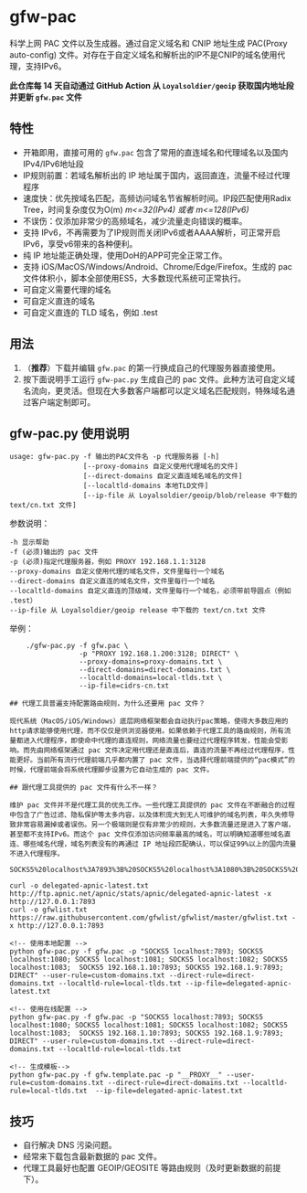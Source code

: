 # gfw-pac

科学上网 PAC 文件以及生成器。通过自定义域名和 CNIP 地址生成 PAC(Proxy auto-config) 文件。对存在于自定义域名和解析出的IP不是CNIP的域名使用代理，支持IPv6。

**此仓库每 14 天自动通过 GitHub Action 从 `Loyalsoldier/geoip` 获取国内地址段并更新 `gfw.pac` 文件**

## 特性
* 开箱即用，直接可用的 `gfw.pac` 包含了常用的直连域名和代理域名以及国内IPv4/IPv6地址段
* IP规则前置：若域名解析出的 IP 地址属于国内，返回直连，流量不经过代理程序
* 速度快：优先按域名匹配，高频访问域名节省解析时间。IP段匹配使用Radix Tree，时间复杂度仅为O(m) _m<=32(IPv4) 或者 m<=128(IPv6)_
* 不误伤：仅添加非常少的高频域名，减少流量走向错误的概率。
* 支持 IPv6，不再需要为了IP规则而关闭IPv6或者AAAA解析，可正常开启IPv6，享受v6带来的各种便利。
* 纯 IP 地址能正确处理，使用DoH的APP可完全正常工作。
* 支持 iOS/MacOS/Windows/Android、Chrome/Edge/Firefox。生成的 pac 文件体积小，脚本全部使用ES5，大多数现代系统可正常执行。
* 可自定义需要代理的域名
* 可自定义直连的域名
* 可自定义直连的 TLD 域名，例如 .test

## 用法

1. （**推荐**）下载并编辑 `gfw.pac` 的第一行换成自己的代理服务器直接使用。
2. 按下面说明手工运行 `gfw-pac.py` 生成自己的 pac 文件。此种方法可自定义域名流向，更灵活。但现在大多数客户端都可以定义域名匹配规则，特殊域名通过客户端定制即可。

## gfw-pac.py 使用说明

    usage: gfw-pac.py -f 输出的PAC文件名 -p 代理服务器 [-h]
                      [--proxy-domains 自定义使用代理域名的文件]
                      [--direct-domains 自定义直连域名域名的文件]
                      [--localtld-domains 本地TLD文件]
                      [--ip-file 从 Loyalsoldier/geoip/blob/release 中下载的 text/cn.txt 文件]

参数说明：

    -h 显示帮助
    -f (必须)输出的 pac 文件
    -p (必须)指定代理服务器，例如 PROXY 192.168.1.1:3128
    --proxy-domains 自定义使用代理的域名文件，文件里每行一个域名
    --direct-domains 自定义直连的域名文件，文件里每行一个域名
    --localtld-domains 自定义直连的顶级域，文件里每行一个域名，必须带前导圆点（例如 .test）
    --ip-file 从 Loyalsoldier/geoip release 中下载的 text/cn.txt 文件

举例：

```
    ./gfw-pac.py -f gfw.pac \
                 -p "PROXY 192.168.1.200:3128; DIRECT" \
                 --proxy-domains=proxy-domains.txt \
                 --direct-domains=direct-domains.txt \
                 --localtld-domains=local-tlds.txt \
                 --ip-file=cidrs-cn.txt

## 代理工具普遍支持配置路由规则，为什么还要用 pac 文件？

现代系统（MacOS/iOS/Windows）底层网络框架都会自动执行pac策略，使得大多数应用的http请求能够使用代理，而不仅仅是供浏览器使用。如果依赖于代理工具的路由规则，所有流量都进入代理程序，即使命中代理的直连规则，网络流量也要经过代理程序转发，性能会受影响。而先由网络框架通过 pac 文件决定用代理还是直连后，直连的流量不再经过代理程序，性能更好。当前所有流行代理前端几乎都内置了 pac 文件，当选择代理前端提供的“pac模式”的时候，代理前端会将系统代理脚步设置为它自动生成的 pac 文件。

## 跟代理工具提供的 pac 文件有什么不一样？

维护 pac 文件并不是代理工具的优先工作。一些代理工具提供的 pac 文件在不断融合的过程中包含了广告过滤、隐私保护等太多内容，以及体积庞大到无人可维护的域名列表，年久失修导致非常容易漏掉或者误伤。另一个极端则是仅有非常少的规则，大多数流量还是进入了客户端，甚至都不支持IPv6。而这个 pac 文件仅添加访问频率最高的域名，可以明确知道哪些域名直连、哪些域名代理，域名列表没有的再通过 IP 地址段匹配确认，可以保证99%以上的国内流量不进入代理程序。

SOCKS5%20localhost%3A7893%3B%20SOCKS5%20localhost%3A1080%3B%20SOCKS5%20192.168.1.10%3A7893%3B%20SOCKS5%20192.168.1.9%3A7893%3B%20SOCKS5%20s12%3A55155%3B%20SOCKS5%20s10%3A55155%3B%20SOCKS5%20s8%3A55155%3B%20DIRECT.pac

curl -o delegated-apnic-latest.txt http://ftp.apnic.net/apnic/stats/apnic/delegated-apnic-latest -x http://127.0.0.1:7893
curl -o gfwlist.txt https://raw.githubusercontent.com/gfwlist/gfwlist/master/gfwlist.txt -x http://127.0.0.1:7893

<!-- 使用本地配置 -->
python gfw-pac.py -f gfw.pac -p "SOCKS5 localhost:7893; SOCKS5 localhost:1080; SOCKS5 localhost:1081; SOCKS5 localhost:1082; SOCKS5 localhost:1083;  SOCKS5 192.168.1.10:7893; SOCKS5 192.168.1.9:7893; DIRECT" --user-rule=custom-domains.txt --direct-rule=direct-domains.txt --localtld-rule=local-tlds.txt --ip-file=delegated-apnic-latest.txt

<!-- 使用在线配置 -->
python gfw-pac.py -f gfw.pac -p "SOCKS5 localhost:7893; SOCKS5 localhost:1080; SOCKS5 localhost:1081; SOCKS5 localhost:1082; SOCKS5 localhost:1083;  SOCKS5 192.168.1.10:7893; SOCKS5 192.168.1.9:7893; DIRECT" --user-rule=custom-domains.txt --direct-rule=direct-domains.txt --localtld-rule=local-tlds.txt

<!-- 生成模板-->
python gfw-pac.py -f gfw.template.pac -p "__PROXY__" --user-rule=custom-domains.txt --direct-rule=direct-domains.txt --localtld-rule=local-tlds.txt  --ip-file=delegated-apnic-latest.txt
```

## 技巧

* 自行解决 DNS 污染问题。
* 经常来下载包含最新数据的 pac 文件。
* 代理工具最好也配置 GEOIP/GEOSITE 等路由规则（及时更新数据的前提下）。